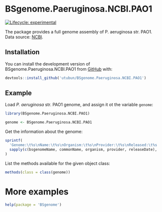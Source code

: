 
# BSgenome.Paeruginosa.NCBI.PAO1

<!-- badges: start -->
[![Lifecycle: experimental](https://img.shields.io/badge/lifecycle-experimental-orange.svg)](https://lifecycle.r-lib.org/articles/stages.html#experimental)
<!-- badges: end -->

The package provides a full genome assembly of P. aeruginosa str. PAO1. Data source: [NCBI](https://ftp.ncbi.nlm.nih.gov/genomes/all/GCF/000/006/765/GCF_000006765.1_ASM676v1/).

## Installation

You can install the development version of BSgenome.Paeruginosa.NCBI.PAO1 from [GitHub](github.com) with:

``` r
devtools::install_github('utubun/BSgenome.Paeruginosa.NCBI.PAO1')
```

## Example

Load *P. aeruginosa* str. PAO1 genome, and assign it ot the variable `genome`:

``` r
library(BSgenome.Paeruginosa.NCBI.PAO1)

genome <- BSgenome.Paeruginosa.NCBI.PAO1
```

Get the information about the genome:

``` r
sprintf(
  'Genome:\t%s\nName:\t%s\nOrganism:\t%s\nProvider:\t%s\nReleased:\t%s',
  sapply(c(bsgenomeName, commonName, organism, provider, releaseDate), \(f) {f(genome)})
)
```

List the methods available for the given object class:

```r
methods(class = class(genome))
```

# More examples

``` r
help(package = 'BSgenome')
```

